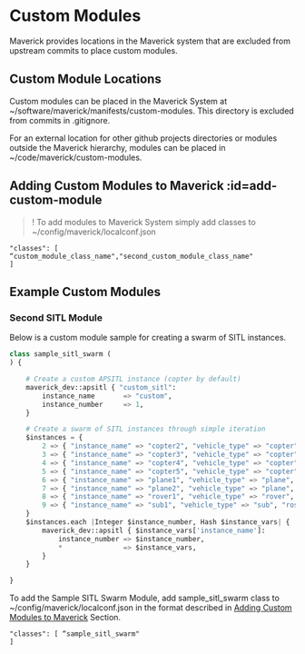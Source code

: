 # Custom Modules

Maverick provides locations in the Maverick system that are excluded from upstream commits to place custom modules.


## Custom Module Locations

Custom modules can be placed in the Maverick System at ~/software/maverick/manifests/custom-modules. This directory is excluded from commits in .gitignore.

For an external location for other github projects directories or modules outside the Maverick hierarchy, modules can be placed in ~/code/maverick/custom-modules.

## Adding Custom Modules to Maverick :id=add-custom-module
>! To add modules to Maverick System simply add classes to ~/config/maverick/localconf.json
```
"classes": [ “custom_module_class_name","second_custom_module_class_name"
]
```
## Example Custom Modules
### Second SITL Module
Below is a custom module sample for creating a swarm of SITL instances.
```Python
class sample_sitl_swarm (
) {

    # Create a custom APSITL instance (copter by default)
    maverick_dev::apsitl { "custom_sitl":
        instance_name       => "custom",
        instance_number     => 1,
    }

    # Create a swarm of SITL instances through simple iteration
    $instances = {
        2 => { "instance_name" => "copter2", "vehicle_type" => "copter", "ros_instance" => true, "api_instance" => true, "mavlink_proxy" => "mavlink-router" },
        3 => { "instance_name" => "copter3", "vehicle_type" => "copter", "ros_instance" => true, "api_instance" => true, "mavlink_proxy" => "mavlink-router" },
        4 => { "instance_name" => "copter4", "vehicle_type" => "copter", "ros_instance" => false, "api_instance" => false, "mavlink_proxy" => "mavlink-router" },
        5 => { "instance_name" => "copter5", "vehicle_type" => "copter", "ros_instance" => false, "api_instance" => false, "mavlink_proxy" => "mavlink-router" },
        6 => { "instance_name" => "plane1", "vehicle_type" => "plane", "ros_instance" => true, "api_instance" => true, "mavlink_proxy" => "mavlink-router" },
        7 => { "instance_name" => "plane2", "vehicle_type" => "plane", "ros_instance" => false, "api_instance" => false, "mavlink_proxy" => "mavlink-router" },
        8 => { "instance_name" => "rover1", "vehicle_type" => "rover", "ros_instance" => true, "api_instance" => true, "mavlink_proxy" => "mavlink-router" },
        9 => { "instance_name" => "sub1", "vehicle_type" => "sub", "ros_instance" => true, "api_instance" => true, "mavlink_proxy" => "mavlink-router" }
    }
    $instances.each |Integer $instance_number, Hash $instance_vars| {
        maverick_dev::apsitl { $instance_vars['instance_name']:
            instance_number => $instance_number,
            *               => $instance_vars,
        }
    }

}
```
To add the Sample SITL Swarm Module, add sample_sitl_swarm class to ~/config/maverick/localconf.json in the format described in [Adding Custom Modules to Maverick](#add-custom-module) Section.
```
"classes": [ “sample_sitl_swarm"
]
```
